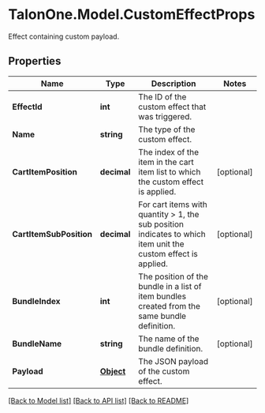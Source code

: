 # TalonOne.Model.CustomEffectProps
Effect containing custom payload.
## Properties

Name | Type | Description | Notes
------------ | ------------- | ------------- | -------------
**EffectId** | **int** | The ID of the custom effect that was triggered. | 
**Name** | **string** | The type of the custom effect. | 
**CartItemPosition** | **decimal** | The index of the item in the cart item list to which the custom effect is applied. | [optional] 
**CartItemSubPosition** | **decimal** | For cart items with quantity &gt; 1, the sub position indicates to which item unit the custom effect is applied.  | [optional] 
**BundleIndex** | **int** | The position of the bundle in a list of item bundles created from the same bundle definition. | [optional] 
**BundleName** | **string** | The name of the bundle definition. | [optional] 
**Payload** | [**Object**](.md) | The JSON payload of the custom effect. | 

[[Back to Model list]](../README.md#documentation-for-models) [[Back to API list]](../README.md#documentation-for-api-endpoints) [[Back to README]](../README.md)

